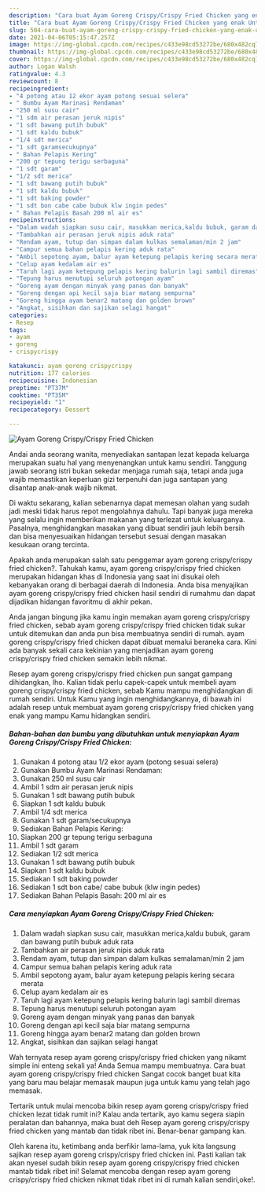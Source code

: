 ```yaml
---
description: "Cara buat Ayam Goreng Crispy/Crispy Fried Chicken yang enak Untuk Jualan"
title: "Cara buat Ayam Goreng Crispy/Crispy Fried Chicken yang enak Untuk Jualan"
slug: 504-cara-buat-ayam-goreng-crispy-crispy-fried-chicken-yang-enak-untuk-jualan
date: 2021-04-06T05:15:47.257Z
image: https://img-global.cpcdn.com/recipes/c433e98cd53272be/680x482cq70/ayam-goreng-crispycrispy-fried-chicken-foto-resep-utama.jpg
thumbnail: https://img-global.cpcdn.com/recipes/c433e98cd53272be/680x482cq70/ayam-goreng-crispycrispy-fried-chicken-foto-resep-utama.jpg
cover: https://img-global.cpcdn.com/recipes/c433e98cd53272be/680x482cq70/ayam-goreng-crispycrispy-fried-chicken-foto-resep-utama.jpg
author: Logan Walsh
ratingvalue: 4.3
reviewcount: 8
recipeingredient:
- "4 potong atau 12 ekor ayam potong sesuai selera"
- " Bumbu Ayam Marinasi Rendaman"
- "250 ml susu cair"
- "1 sdm air perasan jeruk nipis"
- "1 sdt bawang putih bubuk"
- "1 sdt kaldu bubuk"
- "1/4 sdt merica"
- "1 sdt garamsecukupnya"
- " Bahan Pelapis Kering"
- "200 gr tepung terigu serbaguna"
- "1 sdt garam"
- "1/2 sdt merica"
- "1 sdt bawang putih bubuk"
- "1 sdt kaldu bubuk"
- "1 sdt baking powder"
- "1 sdt bon cabe cabe bubuk klw ingin pedes"
- " Bahan Pelapis Basah 200 ml air es"
recipeinstructions:
- "Dalam wadah siapkan susu cair, masukkan merica,kaldu bubuk, garam dan bawang putih bubuk aduk rata"
- "Tambahkan air perasan jeruk nipis aduk rata"
- "Rendam ayam, tutup dan simpan dalam kulkas semalaman/min 2 jam"
- "Campur semua bahan pelapis kering aduk rata"
- "Ambil sepotong ayam, balur ayam ketepung pelapis kering secara merata"
- "Celup ayam kedalam air es"
- "Taruh lagi ayam ketepung pelapis kering balurin lagi sambil diremas"
- "Tepung harus menutupi seluruh potongan ayam"
- "Goreng ayam dengan minyak yang panas dan banyak"
- "Goreng dengan api kecil saja biar matang sempurna"
- "Goreng hingga ayam benar2 matang dan golden brown"
- "Angkat, sisihkan dan sajikan selagi hangat"
categories:
- Resep
tags:
- ayam
- goreng
- crispycrispy

katakunci: ayam goreng crispycrispy 
nutrition: 177 calories
recipecuisine: Indonesian
preptime: "PT37M"
cooktime: "PT35M"
recipeyield: "1"
recipecategory: Dessert

---
```



![Ayam Goreng Crispy/Crispy Fried Chicken](https://img-global.cpcdn.com/recipes/c433e98cd53272be/680x482cq70/ayam-goreng-crispycrispy-fried-chicken-foto-resep-utama.jpg)

Andai anda seorang wanita, menyediakan santapan lezat kepada keluarga merupakan suatu hal yang menyenangkan untuk kamu sendiri. Tanggung jawab seorang istri bukan sekedar menjaga rumah saja, tetapi anda juga wajib memastikan keperluan gizi terpenuhi dan juga santapan yang disantap anak-anak wajib nikmat.

Di waktu  sekarang, kalian sebenarnya dapat memesan olahan yang sudah jadi meski tidak harus repot mengolahnya dahulu. Tapi banyak juga mereka yang selalu ingin memberikan makanan yang terlezat untuk keluarganya. Pasalnya, menghidangkan masakan yang dibuat sendiri jauh lebih bersih dan bisa menyesuaikan hidangan tersebut sesuai dengan masakan kesukaan orang tercinta. 



Apakah anda merupakan salah satu penggemar ayam goreng crispy/crispy fried chicken?. Tahukah kamu, ayam goreng crispy/crispy fried chicken merupakan hidangan khas di Indonesia yang saat ini disukai oleh kebanyakan orang di berbagai daerah di Indonesia. Anda bisa menyajikan ayam goreng crispy/crispy fried chicken hasil sendiri di rumahmu dan dapat dijadikan hidangan favoritmu di akhir pekan.

Anda jangan bingung jika kamu ingin memakan ayam goreng crispy/crispy fried chicken, sebab ayam goreng crispy/crispy fried chicken tidak sukar untuk ditemukan dan anda pun bisa membuatnya sendiri di rumah. ayam goreng crispy/crispy fried chicken dapat dibuat memalui beraneka cara. Kini ada banyak sekali cara kekinian yang menjadikan ayam goreng crispy/crispy fried chicken semakin lebih nikmat.

Resep ayam goreng crispy/crispy fried chicken pun sangat gampang dihidangkan, lho. Kalian tidak perlu capek-capek untuk membeli ayam goreng crispy/crispy fried chicken, sebab Kamu mampu menghidangkan di rumah sendiri. Untuk Kamu yang ingin menghidangkannya, di bawah ini adalah resep untuk membuat ayam goreng crispy/crispy fried chicken yang enak yang mampu Kamu hidangkan sendiri.

<!--inarticleads1-->

##### Bahan-bahan dan bumbu yang dibutuhkan untuk menyiapkan Ayam Goreng Crispy/Crispy Fried Chicken:

1. Gunakan 4 potong atau 1/2 ekor ayam (potong sesuai selera)
1. Gunakan  Bumbu Ayam Marinasi Rendaman:
1. Gunakan 250 ml susu cair
1. Ambil 1 sdm air perasan jeruk nipis
1. Gunakan 1 sdt bawang putih bubuk
1. Siapkan 1 sdt kaldu bubuk
1. Ambil 1/4 sdt merica
1. Gunakan 1 sdt garam/secukupnya
1. Sediakan  Bahan Pelapis Kering:
1. Siapkan 200 gr tepung terigu serbaguna
1. Ambil 1 sdt garam
1. Sediakan 1/2 sdt merica
1. Gunakan 1 sdt bawang putih bubuk
1. Siapkan 1 sdt kaldu bubuk
1. Sediakan 1 sdt baking powder
1. Sediakan 1 sdt bon cabe/ cabe bubuk (klw ingin pedes)
1. Sediakan  Bahan Pelapis Basah: 200 ml air es




<!--inarticleads2-->

##### Cara menyiapkan Ayam Goreng Crispy/Crispy Fried Chicken:

1. Dalam wadah siapkan susu cair, masukkan merica,kaldu bubuk, garam dan bawang putih bubuk aduk rata
1. Tambahkan air perasan jeruk nipis aduk rata
1. Rendam ayam, tutup dan simpan dalam kulkas semalaman/min 2 jam
1. Campur semua bahan pelapis kering aduk rata
1. Ambil sepotong ayam, balur ayam ketepung pelapis kering secara merata
1. Celup ayam kedalam air es
1. Taruh lagi ayam ketepung pelapis kering balurin lagi sambil diremas
1. Tepung harus menutupi seluruh potongan ayam
1. Goreng ayam dengan minyak yang panas dan banyak
1. Goreng dengan api kecil saja biar matang sempurna
1. Goreng hingga ayam benar2 matang dan golden brown
1. Angkat, sisihkan dan sajikan selagi hangat




Wah ternyata resep ayam goreng crispy/crispy fried chicken yang nikamt simple ini enteng sekali ya! Anda Semua mampu membuatnya. Cara buat ayam goreng crispy/crispy fried chicken Sangat cocok banget buat kita yang baru mau belajar memasak maupun juga untuk kamu yang telah jago memasak.

Tertarik untuk mulai mencoba bikin resep ayam goreng crispy/crispy fried chicken lezat tidak rumit ini? Kalau anda tertarik, ayo kamu segera siapin peralatan dan bahannya, maka buat deh Resep ayam goreng crispy/crispy fried chicken yang mantab dan tidak ribet ini. Benar-benar gampang kan. 

Oleh karena itu, ketimbang anda berfikir lama-lama, yuk kita langsung sajikan resep ayam goreng crispy/crispy fried chicken ini. Pasti kalian tak akan nyesel sudah bikin resep ayam goreng crispy/crispy fried chicken mantab tidak ribet ini! Selamat mencoba dengan resep ayam goreng crispy/crispy fried chicken nikmat tidak ribet ini di rumah kalian sendiri,oke!.


